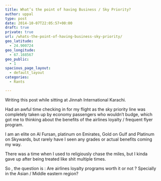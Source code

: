 ```yaml
---
title: What’s the point of having Business / Sky Priority?
author: uppal
type: post
date: 2014-10-07T22:05:57+00:00
draft: true
private: true
url: /whats-the-point-of-having-business-sky-priority/
geo_latitude:
  - 24.900724
geo_longitude:
  - 67.168567
geo_public:
  - 1
spacious_page_layout:
  - default_layout
categories:
  - Rants

---
```

Writing this post while sitting at Jinnah International Karachi.

Had an awful time checking in for my flight as the sky priority line was completely taken up by economy passengers who wouldn&#8217;t budge, which got me to thinking about the benefits of the airlines loyalty / frequent flyer program.

I am an elite on Al Fursan, platinum on Emirates, Gold on Gulf and Platinum on Skywards, but rarely have I seen any grades or actual benefits coming my way.

There was a time when I used to religiously chase the miles, but I kinda gave up after being treated like shit multiple times.

So , the question is : Are airlines loyalty programs worth it or not ? Specially in the Asian / Middle eastern region?

<!-- AdSense Now! Lite: PreFiltered - NoAds [ WP is not in the loop. ] -->